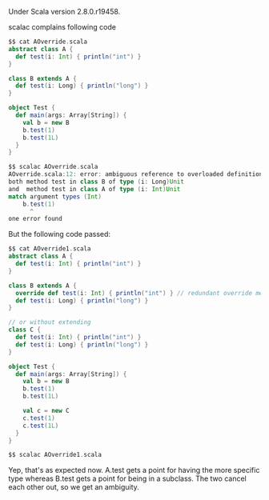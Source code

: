 Under Scala version 2.8.0.r19458.

scalac complains following code  
```scala
$$ cat AOverride.scala 
abstract class A {
  def test(i: Int) { println("int") }
}

class B extends A {
  def test(i: Long) { println("long") }
}

object Test {
  def main(args: Array[String]) {
    val b = new B
    b.test(1)
    b.test(1L)
  }
}

$$ scalac AOverride.scala 
AOverride.scala:12: error: ambiguous reference to overloaded definition,
both method test in class B of type (i: Long)Unit
and  method test in class A of type (i: Int)Unit
match argument types (Int)
    b.test(1)
      ^
one error found
```

But the following code passed:
```scala
$$ cat AOverride1.scala 
abstract class A {
  def test(i: Int) { println("int") }
}

class B extends A {
  override def test(i: Int) { println("int") } // redundant override method in A
  def test(i: Long) { println("long") }
}

// or without extending
class C {
  def test(i: Int) { println("int") }
  def test(i: Long) { println("long") }
}

object Test {
  def main(args: Array[String]) {
    val b = new B
    b.test(1)
    b.test(1L)

    val c = new C
    c.test(1)
    c.test(1L)
  }
}

$$ scalac AOverride1.scala
```
Yep, that's as expected now. A.test gets a point for having the more specific type whereas B.test gets a point for being in a subclass. The two cancel each other out, so we get an ambiguity.
